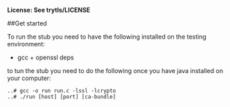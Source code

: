 **License: See trytls/LICENSE**

##Get started

To run the stub you need to have the following installed on the testing environment:
* gcc + openssl deps

to tun the stub you need to do the following once you have java installed on your computer:
```
..# gcc -o run run.c -lssl -lcrypto
..# ./run [host] [port] [ca-bundle]
```

